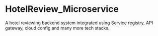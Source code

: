 # HotelReview_Microservice
A hotel reviewing backend system integrated using Service registry, API gateway, cloud config and many more tech stacks.
